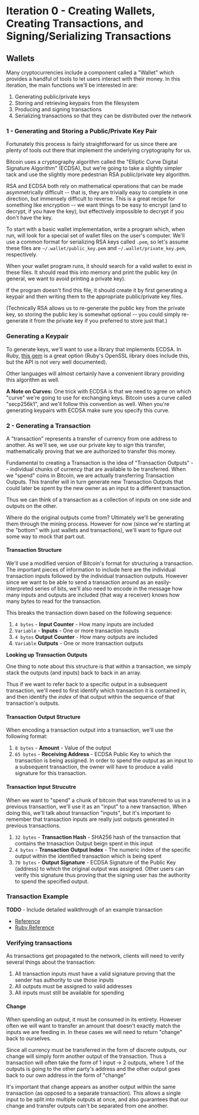 # Iteration 0 - Creating Wallets, Creating Transactions, and Signing/Serializing Transactions

## Wallets

Many cryptocurrencies include a component called a "Wallet" which
provides a handful of tools to let users interact with their money.
In this iteration, the main functions we'll be interested in are:

1. Generating public/private keys
2. Storing and retrieving keypairs from the filesystem
3. Producing and signing transactions
4. Serializing transactions so that they can be distributed
over the network

### 1 - Generating and Storing a Public/Private Key Pair

Fortunately this process is fairly straightforward for us since
there are plenty of tools out there that implement the underlying
cryptography for us.

Bitcoin uses a cryptography algorithm called the "Elliptic Curve Digital
Signature Algorithm" (ECDSA), but we're going to take a slightly simpler tack
and use the slightly more pedestrian RSA public/private key algorithm.

RSA and ECDSA both rely on mathematical operations that can be made
asymmetrically difficult -- that is, they are trivially easy to complete
in one direction, but immensely difficult to reverse. This is a great
recipe for something like encryption -- we want things to be easy to
encrypt (and to decrypt, if you have the key), but effectively impossible
to decrypt if you don't have the key.

To start with a basic wallet implementation, write a program which, when run, will
look for a special set of wallet files on the user's computer. We'll use a common
format for serializing RSA keys called `.pem`, so let's assume these files are
`~/.wallet/public_key.pem` and `~/.wallet/private_key.pem`, respectively.

When your wallet program runs, it should search for a valid wallet to exist in
these files. It should read this into memory and print
the public key (in general, we want to avoid printing a private key).

If the program doesn't find this file, it should create it by first generating
a keypair and then writing them to the appropriate public/private key files.

(Technically RSA allows us to re-generate the public key from the private key,
so storing the public key is somewhat optional -- you could simply re-generate
it from the private key if you preferred to store just that.)

### Generating a Keypair

To generate keys, we'll want to use a library that implements ECDSA.
In Ruby, [this gem](https://github.com/DavidEGrayson/ruby_ecdsa) is a great
option (Ruby's OpenSSL library does include this, but the API is not very well documented).

Other languages will almost certainly have a convenient library providing
this algorithm as well.

__A Note on Curves:__ One trick with ECDSA is that we need to agree on which
"curve" we're going to use for exchanging keys. Bitcoin uses a curve
called "secp256k1", and we'll follow this convention as well. When
you're generating keypairs with ECDSA make sure you specify this curve.

### 2 - Generating a Transaction

A "transaction" represents a transfer of currency from one address to another.
As we'll see, we use our private key to _sign_ this transfer,
mathematically proving that we are authorized to transfer this money.

Fundamental to creating a Transaction is the idea of "Transaction Outputs" --
individual chunks of currency that are available to be transferred.
When we "spend" coins in Bitcoin, we are actually transferring Transaction Outputs. This
transfer will in turn generate new Transaction Outputs that could
later be spent by the new owner as an input to a different transaction.

Thus we can think of a transaction as a collection of inputs on
one side and outputs on the other.

Where do the original outputs come from? Ultimately we'll be generating
them through the mining process. However for now (since we're starting
at the "bottom" with just wallets and transactions), we'll want
to figure out some way to mock that part out.

#### Transaction Structure

We'll use a modified version of Bitcoin's format for structuring a transaction.
The important pieces of information to include here are the individual transaction
inputs followed by the individual transaction outputs. However since we want
to be able to send a transaction around as an easily-interpreted series
of bits, we'll also need to encode in the message how many inputs and
outputs are included (that way a receiver) knows how many bytes to read for
the transaction.

This breaks the transaction down based on the following sequence:

1. `4 bytes` - **Input Counter** - How many inputs are included
2. `Variable` - **Inputs** - One or more transaction inputs
3. `4 bytes` **Output Counter** - How many outputs are included
4. `Variable` **Outputs** - One or more transaction outputs

__Looking up Transaction Outputs__

One thing to note about this structure is that within a transaction,
we simply stack the outputs (and inputs) back to back in an array.

Thus if we want to refer back to a specific output in a subsequent
transaction, we'll need to first identify which transaction it is
contained in, and then identify the _index_ of that output within
the sequence of that transaction's outputs.

#### Transaction Output Structure

When encoding a transaction output into a transaction, we'll use
the following format:

1. `8 bytes` - **Amount** - Value of the output
2. `65 bytes` - **Receiving Address** - ECDSA Public Key to
which the transaction is being assigned. In order to spend
the output as an input to a subsequent transaction, the owner
will have to produce a valid signature for this transaction.

#### Transaction Input Strucutre

When we want to "spend" a chunk of bitcoin that was transferred
to us in a previous transaction, we'll use it as an "input"
to a new transaction. When doing this, we'll talk about transaction
"inputs", but it's important to remember that transaction inputs
are really just outputs generated in previous transactions.

1. `32 bytes` - **Transaction Hash** - SHA256 hash of the transaction
that contains the trnasaction Output beign spent in this input
2. `4 bytes` - **Transaction Output Index** - The numeric index of
the specific output within the identified transaction which is being
spent
3. `70 bytes` - **Output Signature** - ECDSA Signature of the Public Key
(address) to which the original output was assigned. Other users can verify
this signature thus proving that the signing user has the authority to spend
the specified output.

### Transaction Example

__TODO__ - Include detailed walkthrough of an example transaction

* [Reference](http://bitcoin.stackexchange.com/questions/3374/how-to-redeem-a-basic-tx)
* [Ruby Reference](https://gist.github.com/Sjors/5574485)

### Verifying transactions

As transactions get propagated to the network, clients will need to verify
several things about the transaction:

1. All transaction inputs must have a valid signature proving
that the sender has authority to use those inputs
2. All outputs must be assigned to valid addresses
3. All inputs must still be available for spending

#### Change

When spending an output, it must be consumed in its entirety. However often
we will want to transfer an amount that doesn't exactly match the inputs
we are feeding in. In these cases we will need to return "change" back to
ourselves.

Since all currency must be transferred in the form of discrete outputs, our
change will simply form another output of the transaction. Thus a transaction
will often take the form of 1 input -> 2 outputs, where 1 of the outputs
is going to the other party's address and the other output goes back to
our own address in the form of "change"

It's important that change appears as another output within the same
transaction (as opposed to a separate transaction). This allows
a single input to be split into multiple outputs at once, and also
guarantees that our change and transfer outputs can't be separated from
one another.

